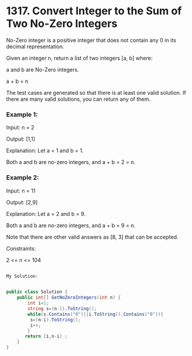 # 1317. Convert Integer to the Sum of Two No-Zero Integers
No-Zero integer is a positive integer that does not contain any 0 in its decimal representation.

Given an integer n, return a list of two integers [a, b] where:

a and b are No-Zero integers.

a + b = n

The test cases are generated so that there is at least one valid solution. If there are many valid solutions, you can return any of them.

 

### Example 1:

Input: n = 2

Output: [1,1]

Explanation: Let a = 1 and b = 1.

Both a and b are no-zero integers, and a + b = 2 = n.
### Example 2:

Input: n = 11

Output: [2,9]

Explanation: Let a = 2 and b = 9.

Both a and b are no-zero integers, and a + b = 9 = n.

Note that there are other valid answers as [8, 3] that can be accepted.
 

Constraints:

2 <= n <= 104


```csharp

My Solution:


public class Solution {
    public int[] GetNoZeroIntegers(int n) {
        int i=1;
        string s=(n-1).ToString();
        while(s.Contains("0")||i.ToString().Contains("0")){
         s=(n-i).ToString();
         i++;
        }
       return [i,n-i] ;
    }
}

```

